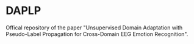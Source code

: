 # DAPLP
Offical repository of the paper "Unsupervised Domain Adaptation with Pseudo-Label Propagation for Cross-Domain EEG Emotion Recognition".
